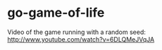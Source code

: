 go-game-of-life
===============

Video of the game running with a random seed: http://www.youtube.com/watch?v=6DLQMeJVqJA